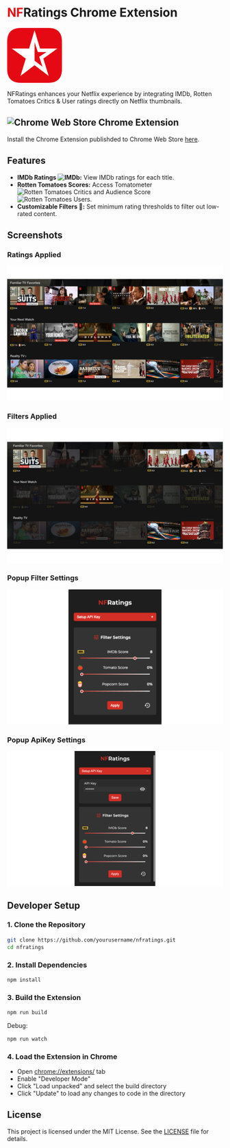 # <span style="color:#e50914">NF</span>Ratings Chrome Extension

![NFRatings Logo](public/icons/icon_128.png)

NFRatings enhances your Netflix experience by integrating IMDb, Rotten Tomatoes Critics & User ratings directly on Netflix thumbnails.

## <img src="https://upload.wikimedia.org/wikipedia/commons/0/0c/Google_Chrome_Web_Store_icon_2022.svg" alt="Chrome Web Store" width="20px"> Chrome Extension

Install the Chrome Extension publishded to Chrome Web Store [here]().

## Features

- **IMDb Ratings <img src="https://upload.wikimedia.org/wikipedia/commons/6/69/IMDB_Logo_2016.svg" alt="IMDb" width="30px"/>:** View IMDb ratings for each title.
- **Rotten Tomatoes Scores:** Access Tomatometer <img src="https://upload.wikimedia.org/wikipedia/commons/5/5b/Rotten_Tomatoes.svg" alt="Rotten Tomatoes Critics" width="20px"> and Audience Score <img src="https://upload.wikimedia.org/wikipedia/commons/d/da/Rotten_Tomatoes_positive_audience.svg" alt="Rotten Tomatoes Users" width="18px">.
- **Customizable Filters &#xe429;:** Set minimum rating thresholds to filter out low-rated content.

## Screenshots

### Ratings Applied

![Ratings](./public/screenshots/Ratings_1280x800.png)

### Filters Applied

![Filters](./public/screenshots/Filtered_1280x800.png)

### Popup Filter Settings

![PopupFilter](./public/screenshots/Popup_Filtered_1280x800.png)

### Popup ApiKey Settings

![PopupApiKey](./public/screenshots/Popup_ApiKey_1280x800.png)

## Developer Setup

### 1. Clone the Repository

```sh
git clone https://github.com/yourusername/nfratings.git
cd nfratings
```

### 2. Install Dependencies

```sh
npm install
```

### 3. Build the Extension

```sh
npm run build
```

Debug:
```sh
npm run watch
```

### 4. Load the Extension in Chrome

- Open [chrome://extensions/](chrome://extensions/) tab
- Enable "Developer Mode"
- Click "Load unpacked" and select the build directory
- Click "Update" to load any changes to code in the directory

## License

This project is licensed under the MIT License. See the [LICENSE](./LICENSE) file for details.
